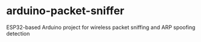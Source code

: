 # arduino-packet-sniffer
ESP32-based Arduino project for wireless packet sniffing and ARP spoofing detection
